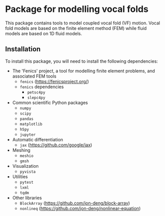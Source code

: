 # Package for modelling vocal folds

This package contains tools to model coupled vocal fold (VF) motion.
Vocal fold models are based on the finite element method (FEM) while fluid models are based on 1D fluid models.

## Installation

To install this package, you will need to install the following dependencies:

- The 'Fenics' project, a tool for modelling finite element problems, and associated FEM tools
  - `fenics` (https://fenicsproject.org/)
  - `fenics` dependencies
    - `petsc4py`
    - `slepc4py`
- Common scientific Python packages
  - `numpy`
  - `scipy`
  - `pandas`
  - `matplotlib`
  - `h5py`
  - `jupyter`
- Automatic differentiation
  - `jax` (https://github.com/google/jax)
- Meshing
  - `meshio`
  - `gmsh`
- Visualization
  - `pyvista`
- Utilities
  - `pytest`
  - `lxml`
  - `tqdm`
- Other libraries
  - `BlockArray` (https://github.com/jon-deng/block-array)
  - `nonlineq` (https://github.com/jon-deng/nonlinear-equation)
